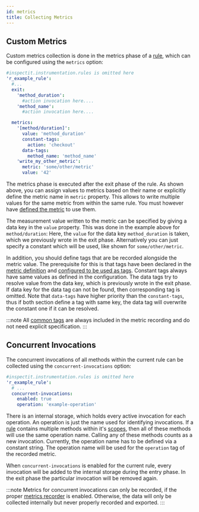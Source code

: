 ```yaml
---
id: metrics
title: Collecting Metrics
---
```


## Custom Metrics

Custom metrics collection is done in the metrics phase of a [rule](instrumentation/rules.md), 
which can be configured using the `metrics` option:

```yaml
#inspectit.instrumentation.rules is omitted here
'r_example_rule':
  #...
  exit:
    'method_duration':
      #action invocation here....
    'method_name':
      #action invocation here....

  metrics:
    '[method/duration]':
      value: 'method_duration'
      constant-tags:
        action: 'checkout'
      data-tags:
        method_name: 'method_name'
    'write_my_other_metric':
      metric: 'some/other/metric'
      value: '42'
```

The metrics phase is executed after the exit phase of the rule.
As shown above, you can assign values to metrics based on their name or explicitly define the metric name in `metric` property.
This allows to write multiple values for the same metric from within the same rule.
You must however have [defined the metric](metrics/custom-metrics.md) to use them.

The measurement value written to the metric can be specified by giving a data key in the `value` property.
This was done in the example above for `method/duration`:
Here, the `value` for the data key `method_duration` is taken, which we previously wrote in the exit phase.
Alternatively you can just specify a constant which will be used, like shown for `some/other/metric`.

In addition, you should define tags that are be recorded alongside the metric value.
The prerequisite for this is that tags have been declared in the [metric definition](metrics/custom-metrics.md) 
and [configured to be used as tags](instrumentation/data-propagation.md#defining-the-behaviour).
Constant tags always have same values as defined in the configuration.
The data tags try to resolve value from the data key, which is previously wrote in the exit phase.
If data key for the data tag can not be found, then corresponding tag is omitted.
Note that `data-tags` have higher priority than the `constant-tags`, thus if both section define a tag with same key, the data tag will overwrite the constant one if it can be resolved.

:::note
All [common tags](metrics/common-tags.md) are always included in the metric recording and do not need explicit specification.
:::

## Concurrent Invocations

The concurrent invocations of all methods within the current rule can be collected using the `concurrent-invocations` option:

```yaml
#inspectit.instrumentation.rules is omitted here
'r_example_rule':
  # ...
  concurrent-invocations:
    enabled: true
    operation: 'example-operation'
```

There is an internal storage, which holds every active invocation for each operation.
An operation is just the name used for identifying invocations. If a [rule](instrumentation/rules.md) contains multiple methods within 
it's [scopes](instrumentation/scopes.md), then all of these methods will use the same operation name.
Calling any of these methods counts as a new invocation.
Currently, the operation name has to be defined via a constant string. The operation name will be used for the 
`operation` tag of the recorded metric.

When `concurrent-invocations` is enabled for the current rule, every invocation will be added to the 
internal storage during the entry phase. In the exit phase the particular invocation will be removed again.

:::note
Metrics for concurrent invocations can only be recorded, if the proper [metrics recorder](metrics/metric-recorders.md#concurrent-invocations) is enabled. Otherwise, the data will only be collected internally but never properly recorded and exported.
:::

